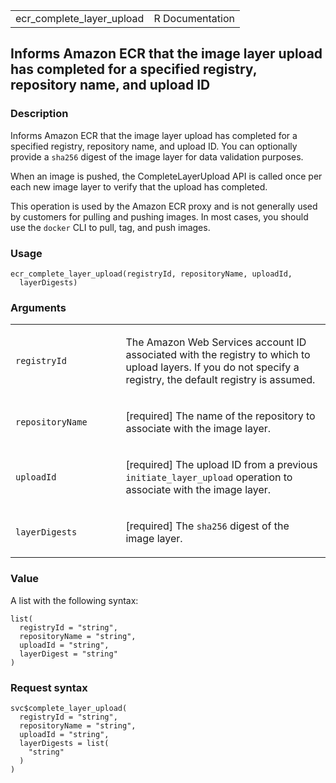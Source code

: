 <table style="width: 100%;">
<tbody>
<tr class="odd">
<td>ecr_complete_layer_upload</td>
<td style="text-align: right;">R Documentation</td>
</tr>
</tbody>
</table>

## Informs Amazon ECR that the image layer upload has completed for a specified registry, repository name, and upload ID

### Description

Informs Amazon ECR that the image layer upload has completed for a
specified registry, repository name, and upload ID. You can optionally
provide a `sha256` digest of the image layer for data validation
purposes.

When an image is pushed, the CompleteLayerUpload API is called once per
each new image layer to verify that the upload has completed.

This operation is used by the Amazon ECR proxy and is not generally used
by customers for pulling and pushing images. In most cases, you should
use the `docker` CLI to pull, tag, and push images.

### Usage

    ecr_complete_layer_upload(registryId, repositoryName, uploadId,
      layerDigests)

### Arguments

<table>
<colgroup>
<col style="width: 35%" />
<col style="width: 65%" />
</colgroup>
<tbody>
<tr class="odd">
<td><code
id="ecr_complete_layer_upload_:_registryId">registryId</code></td>
<td><p>The Amazon Web Services account ID associated with the registry
to which to upload layers. If you do not specify a registry, the default
registry is assumed.</p></td>
</tr>
<tr class="even">
<td><code
id="ecr_complete_layer_upload_:_repositoryName">repositoryName</code></td>
<td><p>[required] The name of the repository to associate with the image
layer.</p></td>
</tr>
<tr class="odd">
<td><code id="ecr_complete_layer_upload_:_uploadId">uploadId</code></td>
<td><p>[required] The upload ID from a previous
<code>initiate_layer_upload</code> operation to associate with the image
layer.</p></td>
</tr>
<tr class="even">
<td><code
id="ecr_complete_layer_upload_:_layerDigests">layerDigests</code></td>
<td><p>[required] The <code>sha256</code> digest of the image
layer.</p></td>
</tr>
</tbody>
</table>

### Value

A list with the following syntax:

    list(
      registryId = "string",
      repositoryName = "string",
      uploadId = "string",
      layerDigest = "string"
    )

### Request syntax

    svc$complete_layer_upload(
      registryId = "string",
      repositoryName = "string",
      uploadId = "string",
      layerDigests = list(
        "string"
      )
    )
